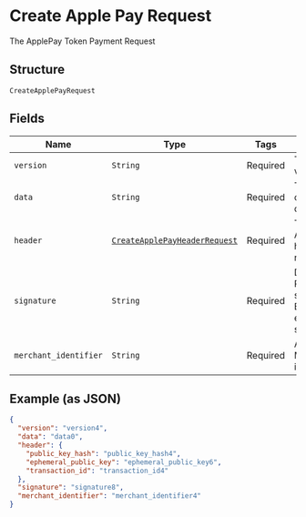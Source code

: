 
# Create Apple Pay Request

The ApplePay Token Payment Request

## Structure

`CreateApplePayRequest`

## Fields

| Name | Type | Tags | Description |
|  --- | --- | --- | --- |
| `version` | `String` | Required | The token version |
| `data` | `String` | Required | The cryptography data |
| `header` | [`CreateApplePayHeaderRequest`](../../doc/models/create-apple-pay-header-request.md) | Required | The ApplePay header request |
| `signature` | `String` | Required | Detached PKCS #7 signature, Base64 encoded as string |
| `merchant_identifier` | `String` | Required | ApplePay Merchant identifier |

## Example (as JSON)

```json
{
  "version": "version4",
  "data": "data0",
  "header": {
    "public_key_hash": "public_key_hash4",
    "ephemeral_public_key": "ephemeral_public_key6",
    "transaction_id": "transaction_id4"
  },
  "signature": "signature8",
  "merchant_identifier": "merchant_identifier4"
}
```

